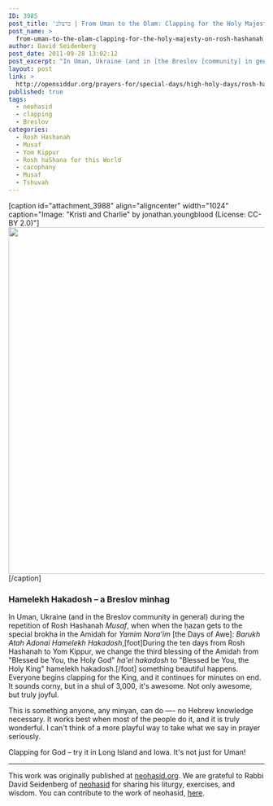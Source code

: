 ```yaml
---
ID: 3985
post_title: 'ברצלב | From Uman to the Olam: Clapping for the Holy Majesty during the Days of Awe (neohasid.org)'
post_name: >
  from-uman-to-the-olam-clapping-for-the-holy-majesty-on-rosh-hashanah
author: David Seidenberg
post_date: 2011-09-28 13:02:12
post_excerpt: "In Uman, Ukraine (and in [the Breslov [community] in general) during the repetition of Rosh Hashanah <em>Musaf</em>, when when the ḥazan gets to the special brokha in the Amidah for <em>Yamim Nora'im</em> [the Days of Awe]: "
layout: post
link: >
  http://opensiddur.org/prayers-for/special-days/high-holy-days/rosh-hashanah/from-uman-to-the-olam-clapping-for-the-holy-majesty-on-rosh-hashanah/
published: true
tags:
  - neohasid
  - clapping
  - Breslov
categories:
  - Rosh Hashanah
  - Musaf
  - Yom Kippur
  - Rosh haShana for this World
  - cacophany
  - Musaf
  - Tshuvah
---
```

[caption id="attachment_3988" align="aligncenter" width="1024" caption="Image: &quot;Kristi and Charlie&quot; by jonathan.youngblood (License: CC-BY 2.0)"]<a href="http://www.flickr.com/photos/jonathanyoungblood/3382647755/"><img src="http://opensiddur.org/wp-content/uploads/2011/09/Kristi-and-Charlie-by-jonathan.youngblood-CC-BY-2.0.jpg" alt="" title="Kristi and Charlie by jonathan.youngblood (CC-BY 2.0)" width="1024" height="681" class="size-full wp-image-3988" /></a>[/caption]

<h3>Hamelekh Hakadosh – a Breslov minhag</h3>

In Uman, Ukraine (and in the Breslov community in general) during the repetition of Rosh Hashanah <em>Musaf</em>, when when the ḥazan gets to the special brokha in the Amidah for <em>Yamim Nora'im</em> [the Days of Awe]: <em>Barukh Atah Adonai Hamelekh Hakadosh</em>,[foot]During the ten days from Rosh Hashanah to Yom Kippur, we change the third blessing of the Amidah from "Blessed be You, the Holy God" <em>ha'el hakadosh</em> to "Blessed be You, the Holy King" hamelekh hakadosh.[/foot] something beautiful happens. Everyone begins clapping for the King, and it continues for minutes on end. It sounds corny, but in a shul of 3,000, it's awesome. Not only awesome, but truly joyful.

This is something anyone, any minyan, can do —- no Hebrew knowledge necessary. It works best when most of the people do it, and it is truly wonderful. I can't think of a more playful way to take what we say in prayer seriously.

Clapping for God – try it in Long Island and Iowa. It's not just for Uman!

<hr />
This work was originally published at <a href="http://neohasid.org/resources/hamelekh_hakadosh/">neohasid.org</a>. We are grateful to Rabbi David Seidenberg of <a href="http://neohasid.org">neohasid</a> for sharing his liturgy, exercises, and wisdom. You can contribute to the work of neohasid, <a href="http://www.neohasid.org/contribute/">here</a>.